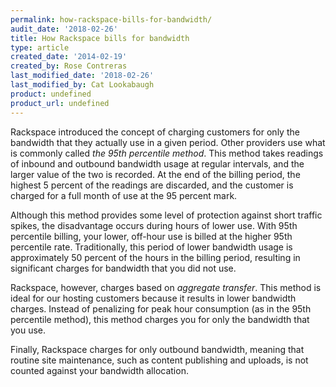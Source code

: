```yaml
---
permalink: how-rackspace-bills-for-bandwidth/
audit_date: '2018-02-26'
title: How Rackspace bills for bandwidth
type: article
created_date: '2014-02-19'
created_by: Rose Contreras
last_modified_date: '2018-02-26'
last_modified_by: Cat Lookabaugh
product: undefined
product_url: undefined
---
```


Rackspace introduced the concept of charging customers for only the
bandwidth that they actually use in a given period. Other providers use
what is commonly called *the 95th percentile method*. This method
takes readings of inbound and outbound bandwidth usage at regular
intervals, and the larger value of the two is recorded. At the end
of the billing period, the highest 5 percent of the readings are
discarded, and the customer is charged for a full month of use at the 
95 percent mark.

Although this method provides some level of protection against short
traffic spikes, the disadvantage occurs during hours of lower use. With
95th percentile billing, your lower, off-hour use is billed at the
higher 95th percentile rate. Traditionally, this period of lower
bandwidth usage is approximately 50 percent of the hours in the billing
period, resulting in significant charges for bandwidth that you did not use.

Rackspace, however, charges based on *aggregate transfer*. This method is
ideal for our hosting customers because it results in lower bandwidth
charges. Instead of penalizing for peak hour consumption (as in the 95th
percentile method), this method charges you for only the bandwidth that
you use. 

Finally, Rackspace charges for only outbound bandwidth, meaning that
routine site maintenance, such as content publishing and uploads, is
not counted against your bandwidth allocation.
